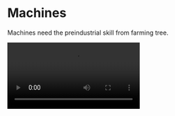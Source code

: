 # Machines

Machines need the preindustrial skill from farming tree.

<video controls src="https://github.com/Mvndi/docs/raw/refs/heads/main/src/assets/video/machines.mp4" title="Machines"></video>
